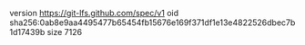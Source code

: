 version https://git-lfs.github.com/spec/v1
oid sha256:0ab8e9aa4495477b65454fb15676e169f371df1e13e4822526dbec7b1d17439b
size 7126
